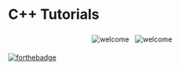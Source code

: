 # C++ Tutorials

<p align="center">
<img src="https://github.com/piyush168713/piyush168713/blob/main/svg/open-source.svg" alt="welcome" style="vertical-align:top; margin:6px 4px">  
<img src="https://github.com/piyush168713/piyush168713/blob/main/svg/welcome-contributors.svg" alt="welcome" style="vertical-align:top; margin:6px 4px">
  </p>

[![forthebadge](https://forthebadge.com/images/badges/made-with-c-plus-plus.svg)](https://forthebadge.com)
